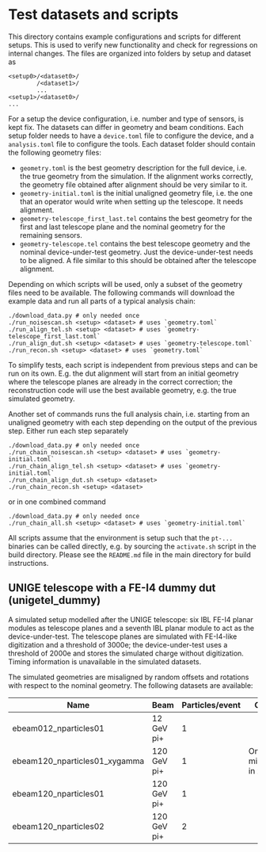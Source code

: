 # Test datasets and scripts

This directory contains example configurations and scripts for different
setups. This is used to verify new functionality and check for
regressions on internal changes. The files are organized into folders by
setup and dataset as

    <setup0>/<dataset0>/
            /<dataset1>/
            ...
    <setup1>/<dataset0>/
    ...

For a setup the device configuration, i.e. number and type of sensors,
is kept fix. The datasets can differ in geometry and beam
conditions. Each setup folder needs to have a `device.toml` file to
configure the device, and a `analysis.toml` file to configure the tools.
Each dataset folder should contain the following geometry files:

*   `geometry.toml` is the best geometry description for the full
    device, i.e. the true geometry from the simulation. If the alignment
    works correctly, the geometry file obtained after alignment should
    be very similar to it.
*   `geometry-initial.toml` is the initial unaligned geometry file,
    i.e. the one that an operator would write when setting up the
    telescope. It needs alignment.
*   `geometry-telescope_first_last.tel` contains the best geometry for
    the first and last telescope plane and the nominal geometry for the
    remaining sensors.
*   `geometry-telescope.tel` contains the best telescope geometry and
    the nominal device-under-test geometry. Just the device-under-test
    needs to be aligned. A file similar to this should be obtained after
    the telescope alignment.

Depending on which scripts will be used, only a subset of the geometry
files need to be available. The following commands will download the
example data and run all parts of a typical analysis chain:

    ./download_data.py # only needed once
    ./run_noisescan.sh <setup> <dataset> # uses `geometry.toml`
    ./run_align_tel.sh <setup> <dataset> # uses `geometry-telescope_first_last.toml`
    ./run_align_dut.sh <setup> <dataset> # uses `geometry-telescope.toml`
    ./run_recon.sh <setup> <dataset> # uses `geometry.toml`

To simplify tests, each script is independent from previous steps and
can be run on its own. E.g. the dut alignment will start from an initial
geometry where the telescope planes are already in the correct
correction; the reconstruction code will use the best available
geometry, e.g. the true simulated geometry.

Another set of commands runs the full analysis chain, i.e. starting from
an unaligned geometry with each step depending on the output of the
previous step. Either run each step separately

    ./download_data.py # only needed once
    ./run_chain_noisescan.sh <setup> <dataset> # uses `geometry-initial.toml`
    ./run_chain_align_tel.sh <setup> <dataset> # uses `geometry-initial.toml`
    ./run_chain_align_dut.sh <setup> <dataset>
    ./run_chain_recon.sh <setup> <dataset>

or in one combined command

    ./download_data.py # only needed once
    ./run_chain_all.sh <setup> <dataset> # uses `geometry-initial.toml`

All scripts assume that the environment is setup such that the `pt-...`
binaries can be called directly, e.g. by sourcing the `activate.sh`
script in the build directory. Please see the `README.md` file in the
main directory for build instructions.

## UNIGE telescope with a FE-I4 dummy dut (unigetel_dummy)

A simulated setup modelled after the UNIGE telescope: six IBL FE-I4
planar modules as telescope planes and a seventh IBL planar module to
act as the device-under-test. The telescope planes are simulated with
FE-I4-like digitization and a threshold of 3000e; the device-under-test
uses a threshold of 2000e and stores the simulated charge without
digitization. Timing information is unavailable in the simulated
datasets.

The simulated geometries are misaligned by random offsets and rotations
with respect to the nominal geometry. The following datasets are
available:

| Name | Beam | Particles/event | Comment |
| ---- | ---- | --------------- | ------- |
| ebeam012_nparticles01         | 12 GeV pi+  | 1 | |
| ebeam120_nparticles01_xygamma | 120 GeV pi+ | 1 | Only misalignment in x,y,gamma |
| ebeam120_nparticles01         | 120 GeV pi+ | 1 | |
| ebeam120_nparticles02         | 120 GeV pi+ | 2 | |
